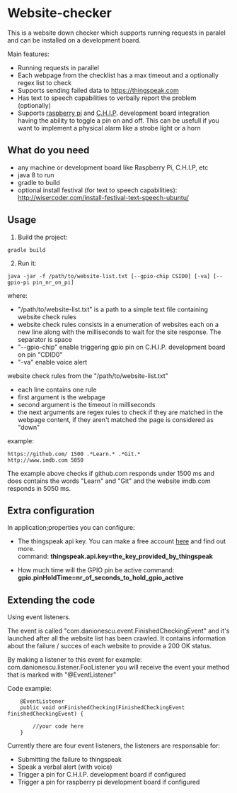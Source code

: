 # Website-checker
This is a website down checker which supports running requests in paralel and can be installed
on a development board.

Main features:

* Running requests in parallel
* Each webpage from the checklist has a max timeout and a optionally regex list to check
* Supports sending failed data to https://thingspeak.com
* Has text to speech capabilities to verbally report the problem (optionally)
* Supports [raspberry pi](https://www.raspberrypi.org/) and [C.H.I.P](https://getchip.com/). development board integration having the ability to toggle a pin on and off. This 
can be usefull if you want to implement a physical alarm like a strobe light or a horn


## What do you need
* any machine or development board like Raspberry Pi, C.H.I.P, etc
* java 8 to run
* gradle to build
* optional install festival (for text to speech capabilities): 
http://wisercoder.com/install-festival-text-speech-ubuntu/

## Usage
1. Build the project:

````
gradle build
````
2. Run it: 
````
java -jar -f /path/to/website-list.txt [--gpio-chip CSID0] [-va] [--gpio-pi pin_nr_on_pi]
````

where: 

* "/path/to/website-list.txt" is a path to a simple text file containing 
website check rules
* website check rules consists in a enumeration of websites each on a new line
along with the milliseconds to wait for the site response. The separator is space
* "--gpio-chip" enable triggering gpio pin on C.H.I.P. development board on pin "CDID0"
* "-va" enable voice alert

website check rules from the "/path/to/website-list.txt" 

* each line contains one rule
* first argument is the webpage
* second argument is the timeout in milliseconds
* the next arguments are regex rules to check if they are matched in the webpage content, 
if they aren't matched the page is considered as "down"

example:
````
https://github.com/ 1500 .*Learn.* .*Git.*
http://www.imdb.com 5050
````
The example above checks if github.com responds under 1500 ms and does contains the words "Learn"
and "Git" and the website imdb.com responds in 5050 ms.


## Extra configuration
In application;properties you can configure:

* The thingspeak api key. You can make a free account [here](https://thingspeak.com/) 
and find out more.  
command: **thingspeak.api.key=the_key_provided_by_thingspeak**

* How much time will the GPIO pin be active 
command: **gpio.pinHoldTime=nr_of_seconds_to_hold_gpio_active**

## Extending the code
Using event listeners. 

The event is called "com.danionescu.event.FinishedCheckingEvent" and it's launched after
all the website list has been crawled. It contains information about the failure / succes of 
each website to provide a 200 OK status.

By making a listener to this event for example: com.danionescu.listener.FooListener
you will receive the event your method that is marked with "@EventListener"

Code example:

````
    @EventListener
    public void onFinishedChecking(FinishedCheckingEvent finishedCheckingEvent) {

        //your code here
    }
````

Currently there are four event listeners, the listeners are responsable for:

* Submitting the failure to thingspeak
* Speak a verbal alert (with voice)
* Trigger a pin for C.H.I.P. development board if configured
* Trigger a pin for raspberry pi development board if configured